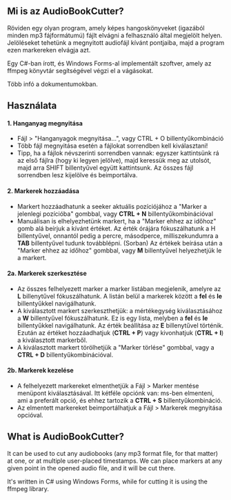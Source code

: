 ## Mi is az AudioBookCutter?
Röviden egy olyan program, amely képes hangoskönyveket (igazából minden mp3 fájformátumú) fájlt elvágni a felhasználó által megjelölt helyen. Jelöléseket tehetünk a megnyitott audiofájl kívánt pontjaiba, majd a program ezen markereken elvágja azt.

Egy C#-ban írott, és Windows Forms-al implementált szoftver, amely az ffmpeg könyvtár segítségével végzi el a vágásokat.

Több infó a dokumentumokban.

## Használata
#### 1. Hanganyag megnyitása
- Fájl > "Hanganyagok megnyitása...", vagy CTRL + O billentyűkombináció
- Több fájl megnyitása esetén a fájlokat sorrendben kell kiválasztani!
- Tipp, ha a fájlok névszerinti sorrendben vannak: egyszer kattintsünk rá az első fájlra (hogy ki legyen jelölve), majd keressük meg az utolsót, majd arra SHIFT billentyűvel együtt kattintsunk. Az összes fájl sorrendben lesz kijelölve és beimportálva.

#### 2. Markerek hozzáadása
- Markert hozzáadhatunk a seeker aktuális pozíciójához a "Marker a jelenlegi pozícióba" gombbal, vagy **CTRL + N** billentyűkombinációval
- Manuálisan is elhelyezhetünk markert, ha a "Marker ehhez az időhoz" gomb alá beírjuk a kívánt értéket. Az érték órájára fókuszálhatunk a H billentyűvel, onnantól pedig a percre, másodperce, milliszekundumra a **TAB** billentyűvel tudunk továbblépni. (Sorban) Az értékek beírása után a "Marker ehhez az időhoz" gombbal, vagy **M** billentyűvel helyezhetjük le a markert.

#### 2a. Markerek szerkesztése
- Az összes felhelyezett marker a marker listában megjelenik, amelyre az **L** billenytűvel fókuszálhatunk. A listán belül a markerek között a **fel** és **le** billentyűkkel navigálhatunk.
- A kiválasztott markert szerkeszthetjük: a mértékegység kiválasztásához a **W** billentyűvel fókuszálhatunk. Ez is egy lista, melyben a **fel** és **le** billentyűkkel navigálhatunk. Az érték beállítása az **E** billenytűvel történik. Ezután az értéket hozzáadhatjuk (**CTRL + P**) vagy kivonhatjuk (**CTRL + I**) a kiválasztott markerből.
- A kiválasztott markert törölhetjük a "Marker törlése" gombbal, vagy a **CTRL + D** billentyűkombinációval.

#### 2b. Markerek kezelése
- A felhelyezett markereket elmenthetjük a Fájl > Marker mentése menüpont kiválasztásával. Itt kétféle opciónk van: ms-ben elmenteni, ami a preferált opció, és ehhez tartozik a **CTRL + S** billentyűkombináció.
- Az elmentett markereket beimportálhatjuk a Fájl > Markerek megnyitása opcióval.

## What is AudioBookCutter?
It can be used to cut any audiobooks (any mp3 format file, for that matter) at one, or at multiple user-placed timestamps. We can place markers at any given point in the opened audio file, and it will be cut there.

It's written in C# using Windows Forms, while for cutting it is using the ffmpeg library.